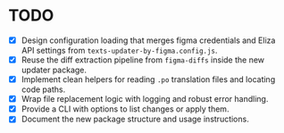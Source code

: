 # TODO

- [x] Design configuration loading that merges figma credentials and Eliza API settings from `texts-updater-by-figma.config.js`.
- [x] Reuse the diff extraction pipeline from `figma-diffs` inside the new updater package.
- [x] Implement clean helpers for reading `.po` translation files and locating code paths.
- [x] Wrap file replacement logic with logging and robust error handling.
- [x] Provide a CLI with options to list changes or apply them.
- [x] Document the new package structure and usage instructions.
